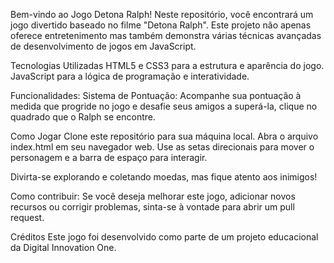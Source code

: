 Bem-vindo ao Jogo Detona Ralph! Neste repositório, você encontrará um jogo divertido baseado no filme "Detona Ralph". Este projeto não apenas oferece entretenimento mas também demonstra várias técnicas avançadas de desenvolvimento de jogos em JavaScript.

Tecnologias Utilizadas
HTML5 e CSS3 para a estrutura e aparência do jogo.
JavaScript para a lógica de programação e interatividade.

Funcionalidades:
Sistema de Pontuação: Acompanhe sua pontuação à medida que progride no jogo e desafie seus amigos a superá-la, clique no quadrado que o Ralph se encontre.

Como Jogar
Clone este repositório para sua máquina local.
Abra o arquivo index.html em seu navegador web.
Use as setas direcionais para mover o personagem e a barra de espaço para interagir.

Divirta-se explorando e coletando moedas, mas fique atento aos inimigos!

Como contribuir:
Se você deseja melhorar este jogo, adicionar novos recursos ou corrigir problemas, sinta-se à vontade para abrir um pull request.

Créditos
Este jogo foi desenvolvido como parte de um projeto educacional da Digital Innovation One.
